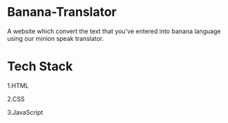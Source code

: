 # Banana-Translator

A website which convert the text that you've entered into banana language using our minion speak translator.

# Tech Stack
1.HTML

2.CSS

3.JavaScript

